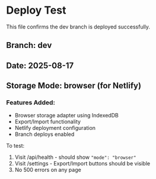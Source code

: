 # Deploy Test

This file confirms the dev branch is deployed successfully.

## Branch: dev
## Date: 2025-08-17
## Storage Mode: browser (for Netlify)

### Features Added:
- Browser storage adapter using IndexedDB
- Export/Import functionality  
- Netlify deployment configuration
- Branch deploys enabled

To test:
1. Visit /api/health - should show `"mode": "browser"`
2. Visit /settings - Export/Import buttons should be visible
3. No 500 errors on any page